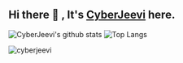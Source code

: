
## Hi there 👋 , It's [CyberJeevi](http://cyberjeevi-blog.tk/) here.

![CyberJeevi's github stats](https://github-readme-stats.vercel.app/api?username=Cyberjeevi&count_private=true&show_icons=true&theme=dark)
![Top Langs](https://github-readme-stats.vercel.app/api/top-langs/?username=CyberJeevi&hide=&layout=compact&theme=dark)
<p><img align="center" src="https://github-readme-streak-stats.herokuapp.com/?user=cyberjeevi&theme=dark" alt="cyberjeevi" /></p>

<!--
**cyberjeevi/CyberJeevi** is a ✨ _special_ ✨ repository because its `README.md` (this file) appears on your GitHub profile.

Here are some ideas to get you started:

- 🔭 I’m currently working on ...
- 🌱 I’m currently learning ...
- 👯 I’m looking to collaborate on ...
- 🤔 I’m looking for help with ...
- 💬 Ask me about ...
- 📫 How to reach me: ...
- 😄 Pronouns: ...
- ⚡ Fun fact: ...
-->
